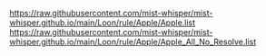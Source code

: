 https://raw.githubusercontent.com/mist-whisper/mist-whisper.github.io/main/Loon/rule/Apple/Apple.list
https://raw.githubusercontent.com/mist-whisper/mist-whisper.github.io/main/Loon/rule/Apple/Apple_All_No_Resolve.list
